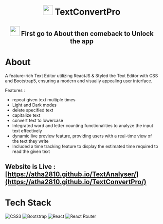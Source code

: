 <div align="center"><h1> <img src=Ticon.png width="32px"/> TextConvertPro </h1> </div>
<div align="center"><h2> <img src=Ticon.png width="32px"/> First go to About then comeback to Unlock the app </h2> </div>

# About
A feature-rich Text Editor utilizing ReactJS & Styled the Text Editor with CSS and Bootstrap5, ensuring a modern and visually appealing user interface.

Features :
- repeat given text multiple times
- Light and Dark modes
- delete specified text
- capitalize text
- convert text to lowercase
- Integrated word and letter counting functionalities to analyze the input text effectively
- dynamic live preview feature, providing users with a real-time view of the text they write
- Included a time tracking feature to display the estimated time required to read the given text

## Website is Live : [https://atha2810.github.io/TextAnalyser/](https://atha2810.github.io/TextConvertPro/)


# Tech Stack
![CSS3](https://img.shields.io/badge/css3-%231572B6.svg?logo=css3&logoColor=white&style=for-the-badge)
![Bootstrap](https://img.shields.io/badge/bootstrap-%23563D7C.svg?logo=bootstrap&logoColor=white&style=for-the-badge)
![React](https://img.shields.io/badge/react-%2320232a.svg?logo=react&logoColor=%2361DAFB&style=for-the-badge)
![React Router](https://img.shields.io/badge/React_Router-CA4245?logo=react-router&logoColor=white&style=for-the-badge)
